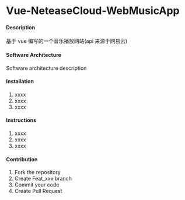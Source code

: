 # Vue-NeteaseCloud-WebMusicApp

#### Description

基于 vue 编写的一个音乐播放网站(api 来源于网易云)

#### Software Architecture

Software architecture description

#### Installation

1.  xxxx
2.  xxxx
3.  xxxx

#### Instructions

1.  xxxx
2.  xxxx
3.  xxxx

#### Contribution

1.  Fork the repository
2.  Create Feat_xxx branch
3.  Commit your code
4.  Create Pull Request
